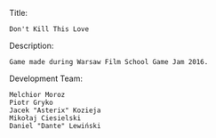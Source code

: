 Title:

	Don't Kill This Love

Description:

	Game made during Warsaw Film School Game Jam 2016.

Development Team:

	Melchior Moroz
	Piotr Gryko
	Jacek "Asterix" Kozieja
	Mikołaj Ciesielski
	Daniel "Dante" Lewiński
